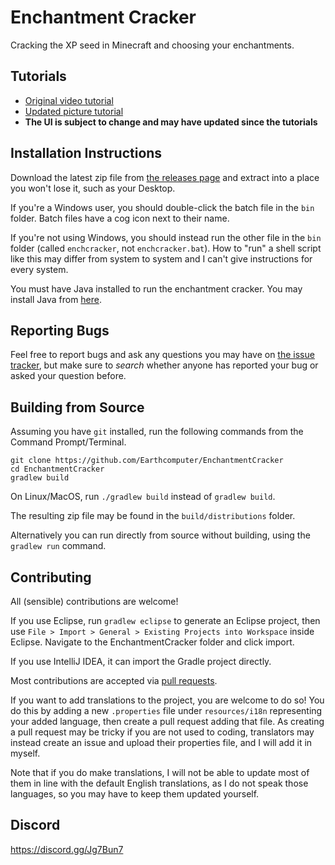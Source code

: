 # Enchantment Cracker
Cracking the XP seed in Minecraft and choosing your enchantments.

## Tutorials
- [Original video tutorial](https://youtu.be/hfiTZF0hlzw)
- [Updated picture tutorial](https://imgur.com/a/oaxCC5x)
- **The UI is subject to change and may have updated since the tutorials**

## Installation Instructions
Download the latest zip file from [the releases page](https://github.com/Earthcomputer/EnchantmentCracker/releases)
and extract into a place you won't lose it, such as your Desktop.

If you're a Windows user, you should double-click the batch file in the `bin` folder. Batch files
have a cog icon next to their name.

If you're not using Windows, you should instead run the other file in the `bin` folder (called `enchcracker`,
not `enchcracker.bat`). How to "run" a shell script like this may differ from system to system and I
can't give instructions for every system.

You must have Java installed to run the enchantment cracker. You may install Java
from [here](https://www.oracle.com/technetwork/java/javase/downloads/index.html).

## Reporting Bugs
Feel free to report bugs and ask any questions you may have on
[the issue tracker](https://github.com/Earthcomputer/EnchantmentCracker/issues), but
make sure to *search* whether anyone has reported your bug or asked
your question before.

## Building from Source
Assuming you have `git` installed, run the following commands from the
Command Prompt/Terminal.
```
git clone https://github.com/Earthcomputer/EnchantmentCracker
cd EnchantmentCracker
gradlew build
```
On Linux/MacOS, run `./gradlew build` instead of `gradlew build`.

The resulting zip file may be found in the `build/distributions` folder.

Alternatively you can run directly from source without building, using
the `gradlew run` command.

## Contributing
All (sensible) contributions are welcome!

If you use Eclipse, run `gradlew eclipse` to generate an Eclipse project,
then use `File > Import > General > Existing Projects into Workspace` inside
Eclipse. Navigate to the EnchantmentCracker folder and click import.

If you use IntelliJ IDEA, it can import the Gradle project directly.

Most contributions are accepted via
[pull requests](https://help.github.com/en/github/collaborating-with-issues-and-pull-requests/creating-a-pull-request).

If you want to add translations to the project, you are welcome to do so!
You do this by adding a new `.properties` file under `resources/i18n`
representing your added language, then create a pull request adding that file.
As creating a pull request may be tricky if you are not used to coding,
translators may instead create an issue and upload their properties file, and
I will add it in myself.

Note that if you do make translations, I will not be able to update most of them in line
with the default English translations, as I do not speak those languages, so you may have
to keep them updated yourself.

## Discord
https://discord.gg/Jg7Bun7
